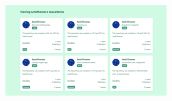 ![alt](./preview.png)


<!--
    // const singleUser = `https://api.github.com/users/DhananjayRakshe`
    // const repos = `https://api.github.com/users/DhananjayRakshe/repos?per_page=5`
    // https://api.github.com/users/DhananjayRakshe/repos?page=1&per_page=10&sort=updated
    I tried my best but on Github API at endpoints i get some confusion. 
    I Tried same task on other API & it works done.
    I used static data for charts now.
    Incase API get expired just wait couple of time and API work again.
    Bydefault user name is DhananjayRakshe and you can change it.
    Search repo by exact name.
    I can also add more features like regex or debouncing but there is time comoplexity.
    In case search is not working just refresh the page.
    Thank you.
 -->